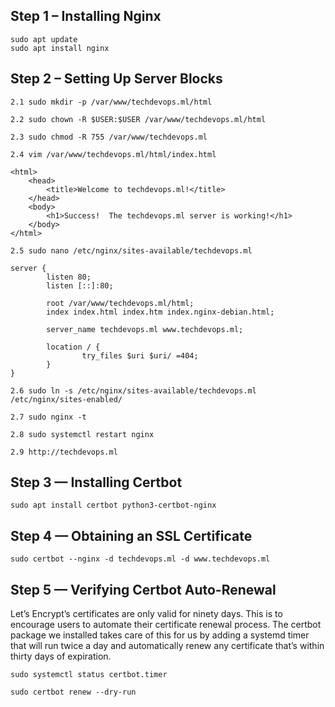 ## Step 1 – Installing Nginx

```
sudo apt update
sudo apt install nginx
```

## Step 2 – Setting Up Server Blocks

    2.1 sudo mkdir -p /var/www/techdevops.ml/html

    2.2 sudo chown -R $USER:$USER /var/www/techdevops.ml/html

    2.3 sudo chmod -R 755 /var/www/techdevops.ml

    2.4 vim /var/www/techdevops.ml/html/index.html

    <html>
        <head>
            <title>Welcome to techdevops.ml!</title>
        </head>
        <body>
            <h1>Success!  The techdevops.ml server is working!</h1>
        </body>
    </html>

    2.5 sudo nano /etc/nginx/sites-available/techdevops.ml

    server {
            listen 80;
            listen [::]:80;

            root /var/www/techdevops.ml/html;
            index index.html index.htm index.nginx-debian.html;

            server_name techdevops.ml www.techdevops.ml;

            location / {
                    try_files $uri $uri/ =404;
            }
    }

    2.6 sudo ln -s /etc/nginx/sites-available/techdevops.ml /etc/nginx/sites-enabled/

    2.7 sudo nginx -t

    2.8 sudo systemctl restart nginx

    2.9 http://techdevops.ml


## Step 3 — Installing Certbot
```
sudo apt install certbot python3-certbot-nginx
```
## Step 4 — Obtaining an SSL Certificate
```
sudo certbot --nginx -d techdevops.ml -d www.techdevops.ml
```

## Step 5 — Verifying Certbot Auto-Renewal

Let’s Encrypt’s certificates are only valid for ninety days. This is to encourage users to automate their certificate renewal process. The certbot package we installed takes care of this for us by adding a systemd timer that will run twice a day and automatically renew any certificate that’s within thirty days of expiration.

```
sudo systemctl status certbot.timer

sudo certbot renew --dry-run
```





